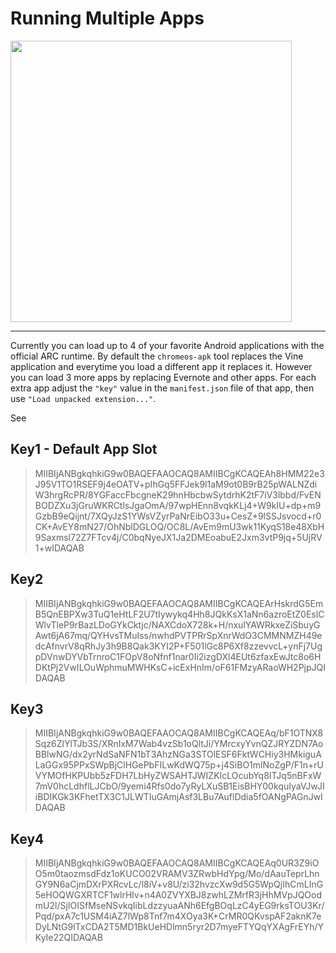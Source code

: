 # Running Multiple Apps
<img src="http://v14d.com/g/chromeapks/multiple.png" width="450px" />

***** 

Currently you can load up to 4 of your favorite Android applications with the official ARC runtime.
By default the `chromeos-apk` tool replaces the Vine application and everytime you load a different app it replaces it. However you can load 3 more apps by replacing Evernote and other apps. For each extra app adjust the `"key"` value in the `manifest.json` file of that app, then use `"Load unpacked extension..."`.

See


## Key1 - Default App Slot 
> MIIBIjANBgkqhkiG9w0BAQEFAAOCAQ8AMIIBCgKCAQEAh8HMM22e3J95V1TO1RSEF9j4eOATV+pIhGq5FFJek9l1aM9ot0B9rB25pWALNZdiW3hrgRcPR/8YGFaccFbcgneK29hnHbcbwSytdrhK2tF7iV3lbbd/FvENBODZXu3jGruWKRCtlsJgaOmA/97wpHEnn8vqkKLj4+W9kIU+dp+m9GzbB9eQijnt/7XQyJzS1YWsVZyrPaNrEibO33u+CesZ+9lSSJsvocd+r0CK+AvEY8mN27/OhNblDGLOQ/OC8L/AvEm9mU3wk11KyqS18e48XbH9Saxmsl72Z7FTcv4j/C0bqNyeJX1Ja2DMEoabuE2Jxm3vtP9jq+5UjRV1+wIDAQAB

## Key2
> MIIBIjANBgkqhkiG9w0BAQEFAAOCAQ8AMIIBCgKCAQEArHskrdG5EmB5QnEBPXw3TuQ1eHtLF2U7tIywykq4Hh8JQkKsX1aNn6azroEtZ0EslCWlvTleP9rBazLDoGYkCktjc/NAXCdoX728k+H/nxulYAWRkxeZiSbuyGAwt6jA67mq/QYHvsTMuIss/nwhdPVTPRrSpXnrWdO3CMMNMZH49edcAfnvrV8qRhJy3h9B8Qak3KYI2P+F501lGc8P6Xf8zzevvcL+ynFj7UgpDVnwDYVbTrnroC1FOpV8oNfnf1nar0Ii2izgDXl4EUt6zfaxEwJtc8o6HDKtPj2VwILOuWphmuMWHKsC+icExHnIm/oF61FMzyARaoWH2PjpJQIDAQAB
  

## Key3
> MIIBIjANBgkqhkiG9w0BAQEFAAOCAQ8AMIIBCgKCAQEAq/bF1OTNX8Sqz6ZlYlTJb3S/XRnIxM7Wab4vzSb1oQltJi/YMrcxyYvnQZJRYZDN7AoBBlwNG/dx2yrNdSaNFN1bT3AhzNGa3STOlESF6FktWCHiy3HMkiguALaGGx95PPxSWpBjClHGePbFILwKdWQ75p+j4SiBO1mlNoZgP/F1n+rUVYMOfHKPUbb5zFDH7LbHyZWSAHTJWIZKIcLOcubYq8ITJq5nBFxW7mV0hcLdhflLJCbO/9yemi4Rfs0do7yRyLXuSB1EisBHY00kquIyaVJwJIiBDIKGk3KFhetTX3C1JLWTIuGAmjAsf3LBu7AuflDdia5fOANgPAGnJwIDAQAB
   

## Key4
> MIIBIjANBgkqhkiG9w0BAQEFAAOCAQ8AMIIBCgKCAQEAq0UR3Z9iOO5m0taozmsdFdz1oKUCO02VRAMV3ZRwbHdYpg/Mo/dAauTeprLhnGY9N6aCjmDXrPXRcvLc/l8iV+v8U/zi32hvzcXw9d5G5WpQjIhCmLInG5eHOQWGXRTCF1wlrHlv+n4A0ZVYXBJ8zwhLZMrfR3jHhMVpJQOodmU2l/SjIOISfMseNSvkqIibLdzzyuaANh6EfgBOqLzC4yEG9rksTOU3Kr/Pqd/pxA7c1USM4iAZ7lWp8Tnf7m4XOya3K+CrMR0QKvspAF2aknK7eDyLNtG9lTxCDA2T5MD1BkUeHDlmn5ryr2D7myeFTYQqYXAgFrEYh/YKyIe22QIDAQAB

